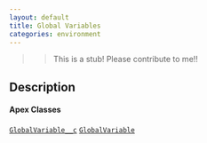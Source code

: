 ```yaml
---
layout: default
title: Global Variables
categories: environment
---
```


>>This is a stub!  Please contribute to me!!

Description
----------------

#### Apex Classes

[`GlobalVariable__c`](/api/GlobalVariable__c.object)
[`GlobalVariable`](/api/GlobalVariable)